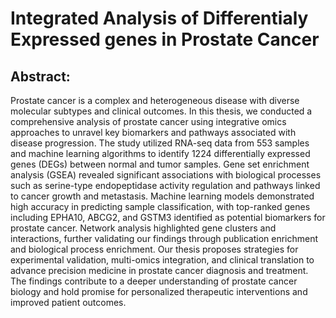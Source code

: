 # Integrated Analysis of Differentialy Expressed genes in Prostate Cancer

## Abstract:

Prostate cancer is a complex and heterogeneous disease with diverse molecular subtypes and clinical outcomes. In this thesis, we conducted a comprehensive analysis of prostate cancer using integrative omics approaches to unravel key biomarkers and pathways associated with disease progression.
The study utilized RNA-seq data from 553 samples and machine learning algorithms to identify 1224 differentially expressed genes (DEGs) between normal and tumor samples. Gene set enrichment analysis (GSEA) revealed significant associations with biological processes such as serine-type endopeptidase activity regulation and pathways linked to cancer growth and metastasis.
Machine learning models demonstrated high accuracy in predicting sample classification, with top-ranked genes including EPHA10, ABCG2, and GSTM3 identified as potential biomarkers for prostate cancer. Network analysis highlighted gene clusters and interactions, further validating our findings through publication enrichment and biological process enrichment.
Our thesis proposes strategies for experimental validation, multi-omics integration, and clinical translation to advance precision medicine in prostate cancer diagnosis and treatment. The findings contribute to a deeper understanding of prostate cancer biology and hold promise for personalized therapeutic interventions and improved patient outcomes.

